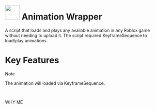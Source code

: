 # <img src="https://github.com/pizzaboxer/bloxstrap/raw/main/Images/Bloxstrap.png" width="48"/> Animation Wrapper

A script that loads and plays any available animation in any Roblox game without needing to upload it. The script required KeyframeSequence to load/play animations.


# Key Features


> [!NOTE]
> The animation will loaded via KeyframeSequence.

<font color='#ffffff'>oops</font>

<p1>WHY ME<p1>

